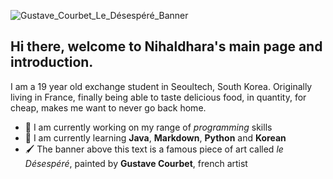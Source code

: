 ![Gustave_Courbet_Le_Désespéré_Banner](https://imgtr.ee/images/2023/09/11/2a68c465f974d66ab5456626087d4d39.jpeg)

## Hi there, welcome to **Nihaldhara**'s main page and introduction. 
I am a 19 year old exchange student in Seoultech, South Korea. 
Originally living in France, finally being able to taste delicious food, in quantity, for cheap, makes me want to never go back home.

* 🔭 I am currently working on my range of _programming_ skills
* 🌱 I am currently learning **Java**, **Markdown**, **Python** and **Korean**
* 🖌️ The banner above this text is a famous piece of art called *le Désespéré*, painted by **Gustave Courbet**, french artist
